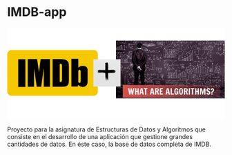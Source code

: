 # IMDB-app

<p align="center">
  <img alt="Main Menu" src="doc/images/Intro.png" />
</p>


Proyecto para la asignatura de Estructuras de Datos y Algoritmos que consiste en el desarrollo de una aplicación que gestione grandes cantidades de datos. En éste caso, la base de datos completa de IMDB.

